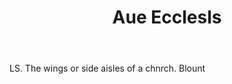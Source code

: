 ---
title: Aue Ecclesls
permalink: "/definitions/aue-ecclesls.html"
body: LS. The wings or side aisles of a chnrch. Blount
published_at: '2018-07-07'
layout: post
---
